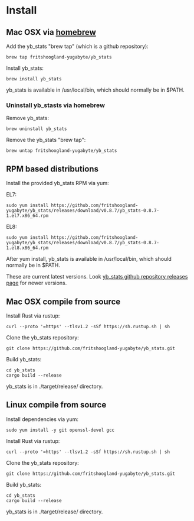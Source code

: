 # Install

## Mac OSX via [homebrew](https://brew.sh)

Add the yb_stats "brew tap" (which is a github repository):
```shell
brew tap fritshoogland-yugabyte/yb_stats
```
Install yb_stats:
```shell
brew install yb_stats
```
yb_stats is available in /usr/local/bin, which should normally be in $PATH.

### Uninstall yb_stasts via homebrew
Remove yb_stats:
```shell
brew uninstall yb_stats
```
Remove the yb_stats "brew tap":
```shell
brew untap fritshoogland-yugabyte/yb_stats
```

## RPM based distributions

Install the provided yb_stats RPM via yum:

EL7:
```shell
sudo yum install https://github.com/fritshoogland-yugabyte/yb_stats/releases/download/v0.8.7/yb_stats-0.8.7-1.el7.x86_64.rpm
```

EL8:
```shell
sudo yum install https://github.com/fritshoogland-yugabyte/yb_stats/releases/download/v0.8.7/yb_stats-0.8.7-1.el8.x86_64.rpm
```

After yum install, yb_stats is available in /usr/local/bin, which should normally be in $PATH.

These are current latest versions. Look [yb_stats github repository releases page](https://github.com/fritshoogland-yugabyte/yb_stats/releases) for newer versions.

## Mac OSX compile from source

Install Rust via rustup:
```shell
curl --proto '=https' --tlsv1.2 -sSf https://sh.rustup.sh | sh
```

Clone the yb_stats repository:
```shell
git clone https://github.com/fritshoogland-yugabyte/yb_stats.git
```

Build yb_stats:
```shell
cd yb_stats
cargo build --release
```
yb_stats is in ./target/release/ directory.

## Linux compile from source

Install dependencies via yum:
```shell
sudo yum install -y git openssl-devel gcc
```
Install Rust via rustup:
```shell
curl --proto '=https' --tlsv1.2 -sSf https://sh.rustup.sh | sh
```

Clone the yb_stats repository:
```shell
git clone https://github.com/fritshoogland-yugabyte/yb_stats.git
```

Build yb_stats:
```shell
cd yb_stats
cargo build --release
```
yb_stats is in ./target/release/ directory.
